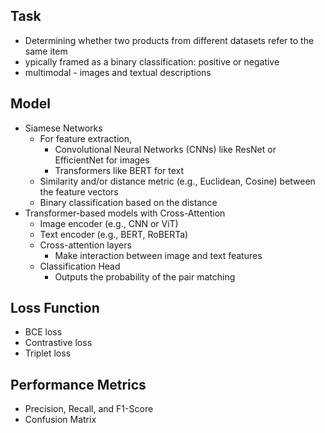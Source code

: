 ## Task
- Determining whether two products from different datasets refer to the same item
- ypically framed as a binary classification: positive or negative
- multimodal - images and textual descriptions

## Model
- Siamese Networks
    - For feature extraction,
        - Convolutional Neural Networks (CNNs) like ResNet or EfficientNet for images
        - Transformers like BERT for text
    - Similarity and/or distance metric (e.g., Euclidean, Cosine) between the feature vectors
    - Binary classification based on the distance
- Transformer-based models with Cross-Attention
    - Image encoder (e.g., CNN or ViT)
    - Text encoder (e.g., BERT, RoBERTa)
    - Cross-attention layers
        - Make interaction between image and text features
    - Classification Head
        - Outputs the probability of the pair matching

## Loss Function
- BCE loss
- Contrastive loss
- Triplet loss

## Performance Metrics
- Precision, Recall, and F1-Score
- Confusion Matrix